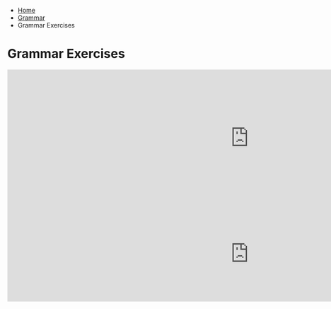 <ul class="breadcrumb">
  <li><a href="index.html">Home</a></li>
  <li><a href="page4.html">Grammar</a></li>
  <li>Grammar Exercises </li>
</ul>
<h1>Grammar Exercises</h1>


<iframe src="https://h5p.org/h5p/embed/168707" width="1090" height="309" frameborder="0" allowfullscreen="allowfullscreen"></iframe><script src="https://h5p.org/sites/all/modules/h5p/library/js/h5p-resizer.js" charset="UTF-8"></script>

<iframe src="https://h5p.org/h5p/embed/168708" width="1090" height="216" frameborder="0" allowfullscreen="allowfullscreen"></iframe><script src="https://h5p.org/sites/all/modules/h5p/library/js/h5p-resizer.js" charset="UTF-8"></script>
